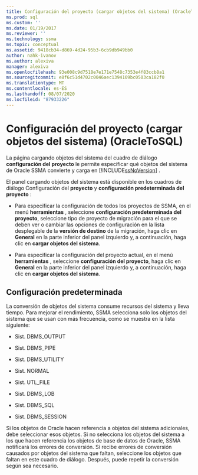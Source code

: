 ```yaml
---
title: Configuración del proyecto (cargar objetos del sistema) (OracleToSQL) | Microsoft Docs
ms.prod: sql
ms.custom: ''
ms.date: 01/19/2017
ms.reviewer: ''
ms.technology: ssma
ms.topic: conceptual
ms.assetid: 9418cb34-d869-4d24-95b3-6cb9db949bb0
author: nahk-ivanov
ms.author: alexiva
manager: alexiva
ms.openlocfilehash: 93e008c9d7518e7e171e7548c7353e4f83ccb8a1
ms.sourcegitcommit: e8f6c51d4702c0046aec1394109bc0503ca182f0
ms.translationtype: MT
ms.contentlocale: es-ES
ms.lasthandoff: 08/07/2020
ms.locfileid: "87933226"
---
```

# <a name="project-settingsloading-system-objects-oracletosql"></a>Configuración del proyecto (cargar objetos del sistema) (OracleToSQL)
La página cargando objetos del sistema del cuadro de diálogo **configuración del proyecto** le permite especificar qué objetos del sistema de Oracle SSMA convierte y carga en [!INCLUDE[ssNoVersion](../../includes/ssnoversion-md.md)] .  
  
El panel cargando objetos del sistema está disponible en los cuadros de diálogo Configuración del **proyecto** y **configuración predeterminada del proyecto** :  
  
-   Para especificar la configuración de todos los proyectos de SSMA, en el menú **herramientas** , seleccione **configuración predeterminada del proyecto**, seleccione tipo de proyecto de migración para el que se deben ver o cambiar las opciones de configuración en la lista desplegable de la **versión de destino** de la migración, haga clic en **General** en la parte inferior del panel izquierdo y, a continuación, haga clic en **cargar objetos del sistema**.  
  
-   Para especificar la configuración del proyecto actual, en el menú **herramientas** , seleccione **configuración del proyecto**, haga clic en **General** en la parte inferior del panel izquierdo y, a continuación, haga clic en **cargar objetos del sistema**.  
  
## <a name="default-settings"></a>Configuración predeterminada  
La conversión de objetos del sistema consume recursos del sistema y lleva tiempo. Para mejorar el rendimiento, SSMA selecciona solo los objetos del sistema que se usan con más frecuencia, como se muestra en la lista siguiente:  
  
-   Sist. DBMS_OUTPUT  
  
-   Sist. DBMS_PIPE  
  
-   Sist. DBMS_UTILITY  
  
-   Sist. NORMAL  
  
-   Sist. UTL_FILE  
  
-   Sist. DBMS_LOB  
  
-   Sist. DBMS_SQL  
  
-   Sist. DBMS_SESSION  
  
Si los objetos de Oracle hacen referencia a objetos del sistema adicionales, debe seleccionar esos objetos. Si no selecciona los objetos del sistema a los que hacen referencia los objetos de base de datos de Oracle, SSMA notificará los errores de conversión. Si recibe errores de conversión causados por objetos del sistema que faltan, seleccione los objetos que faltan en este cuadro de diálogo. Después, puede repetir la conversión según sea necesario.  
  
